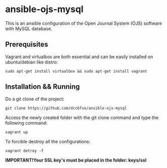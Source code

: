 # ansible-ojs-mysql

This is an ansible configuration of the Open Journal System (OJS) software with MySQL database.



Prerequisites
-----------------------
Vagrant and virtualbox are both essential and can be easily installed on ubuntu/debian like distro:

	sudo apt-get install virtualbox && sudo apt-get install vagrant
   
Installation && Running
-----------------------

Do a git clone of the project:

	git clone https://github.com/dcc6fvo/ansible-ojs-mysql

Access the newly created folder with the git clone command and type the following command:

	vagrant up

To forcible destroy all the configurations:

	vagrant detroy -f
  
 **IMPORTANT!Your SSL key's must be placed in the folder: keys/ssl** 
